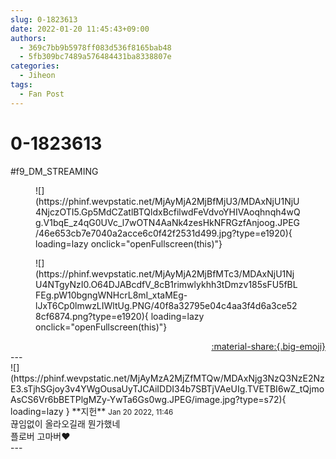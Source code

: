 ```yaml
---
slug: 0-1823613
date: 2022-01-20 11:45:43+09:00
authors:
  - 369c7bb9b5978ff083d536f8165bab48
  - 5fb309bc7489a576484431ba8338807e
categories:
  - Jiheon
tags:
  - Fan Post
---
```


# 0-1823613

<div class="post-container" markdown="1">
<div class="content-container md-sidebar__scrollwrap" markdown="1">

\#f9_DM_STREAMING
<figure markdown="1">
![](https://phinf.wevpstatic.net/MjAyMjA2MjBfMjU3/MDAxNjU1NjU4NjczOTI5.Gp5MdCZatlBTQldxBcfilwdFeVdvoYHIVAoqhnqh4wQg.V1bqE_z4qG0UVc_l7wOTN4AaNk4zesHkNFRGzfAnjoog.JPEG/46e653cb7e7040a2acce6c0f42f2531d499.jpg?type=e1920){ loading=lazy onclick="openFullscreen(this)"}
</figure>

<figure markdown="1">
![](https://phinf.wevpstatic.net/MjAyMjA2MjBfMTc3/MDAxNjU1NjU4NTgyNzI0.O64DJABcdfV_8cB1rimwlykhh3tDmzv185sFU5fBLFEg.pW10bgngWNHcrL8mI_xtaMEg-lJxT6Cp0lmwzLIWltUg.PNG/40f8a32795e04c4aa3f4d6a3ce528cf6874.png?type=e1920){ loading=lazy onclick="openFullscreen(this)"}
</figure>


</div>
</div>

<div style="text-align: right;" markdown="1">
<a href="https://weverse.io/fromis9/fanpost/0-1823613" style="text-align: right;">:material-share:{.big-emoji}</a>
</div>
---

<div class="comments-container md-sidebar__scrollwrap" markdown="1">
<div class="comment" markdown="1">
<div class='id-container' markdown="1">
![](https://phinf.wevpstatic.net/MjAyMzA2MjZfMTQw/MDAxNjg3NzQ3NzE2NzE3.sTjhSGjoy3v4YWgOusaUyTJCAiIDDI34b7SBTjVAeUIg.TVETBI6wZ_tQjmoAsCS6Vr6bBETPlgMZy-YwTa6Gs0wg.JPEG/image.jpg?type=s72){ loading=lazy }
**<span class="artist">지헌</span>** <small>Jan 20 2022, 11:46</small><br>
</div>
<div class='comment-body' markdown="1">
끊임없이 올라오길래 뭔가했네 <br>플로버 고마버♥️
</div>
</div>
</div>
---
